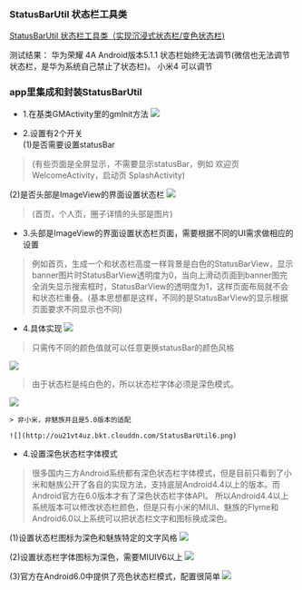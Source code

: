### StatusBarUtil 状态栏工具类
[StatusBarUtil 状态栏工具类（实现沉浸式状态栏/变色状态栏)](http://jaeger.itscoder.com/android/2016/03/27/statusbar-util.html)

测试结果：
华为荣耀 4A Android版本5.1.1 状态栏始终无法调节(微信也无法调节状态栏，是华为系统自己禁止了状态栏)。
小米4 可以调节

### app里集成和封装StatusBarUtil
* 1.在基类GMActivity里的gmInit方法
![](http://ou21vt4uz.bkt.clouddn.com/StatusBarUtil1.png)

* 2.设置有2个开关   
(1)是否需要设置statusBar 
> (有些页面是全屏显示，不需要显示statusBar，例如 欢迎页 WelcomeActivity，启动页 SplashActivity)       
 
 (2)是否头部是ImageView的界面设置状态栏
![](http://ou21vt4uz.bkt.clouddn.com/StatusBarUtil2.png)
> (首页，个人页，圈子详情的头部是图片)

* 3.头部是ImageView的界面设置状态栏页面，需要根据不同的UI需求做相应的设置  
> 例如首页，生成一个和状态栏高度一样背景是白色的StatusBarView，显示banner图片时StatusBarView透明度为0，当向上滑动页面到banner图完全消失显示搜索框时，StatusBarView的透明度为1，这样页面布局就不会和状态栏重叠。(基本思想都是这样，不同的是StatusBarView的显示根据页面要求不同显示也不同)
* 4.具体实现
![](http://ou21vt4uz.bkt.clouddn.com/StatusBarUtil3.png)
> 只需传不同的颜色值就可以任意更换statusBar的颜色风格
  
 ![](http://ou21vt4uz.bkt.clouddn.com/StatusBarUtil4.png)   
 > 由于状态栏是纯白色的，所以状态栏字体必须是深色模式。
 
  ![](http://ou21vt4uz.bkt.clouddn.com/StatusBarUtil5.png) 
  
	> 非小米，非魅族并且是5.0版本的适配

	![](http://ou21vt4uz.bkt.clouddn.com/StatusBarUtil6.png)
  
* 4.设置深色状态栏字体模式   
> 很多国内三方Android系统都有深色状态栏字体模式，但是目前只看到了小米和魅族公开了各自的实现方法，支持底层Android4.4以上的版本。而Android官方在6.0版本才有了深色状态栏字体API。
所以Android4.4以上系统版本可以修改状态栏颜色，但是只有小米的MIUI、魅族的Flyme和Android6.0以上系统可以把状态栏文字和图标换成深色。

 (1)设置状态栏图标为深色和魅族特定的文字风格
 ![](http://ou21vt4uz.bkt.clouddn.com/StatusBarUtil7.png) 
 
 (2)设置状态栏字体图标为深色，需要MIUIV6以上
 ![](http://ou21vt4uz.bkt.clouddn.com/StatusBarUtil8.png)
 
 (3)官方在Android6.0中提供了亮色状态栏模式，配置很简单
 ![](http://ou21vt4uz.bkt.clouddn.com/StatusBarUtil9.png)
 

